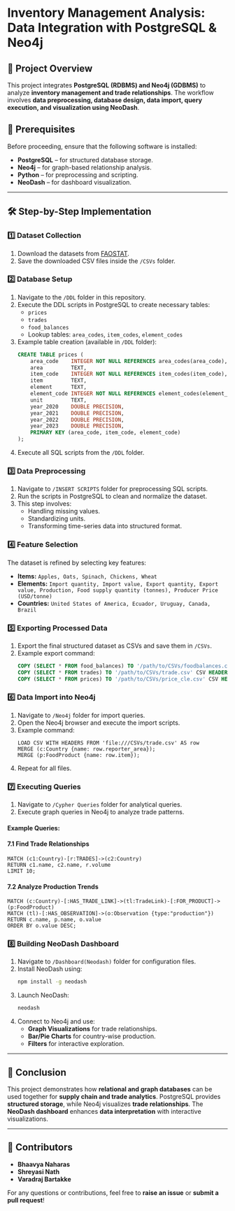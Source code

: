 # Inventory Management Analysis: Data Integration with PostgreSQL & Neo4j

## 📌 Project Overview
This project integrates **PostgreSQL (RDBMS) and Neo4j (GDBMS)** to analyze **inventory management and trade relationships**. The workflow involves **data preprocessing, database design, data import, query execution, and visualization using NeoDash**.

## 🚀 Prerequisites
Before proceeding, ensure that the following software is installed:
- **PostgreSQL** – for structured database storage.
- **Neo4j** – for graph-based relationship analysis.
- **Python** – for preprocessing and scripting.
- **NeoDash** – for dashboard visualization.

---

## 🛠 Step-by-Step Implementation
### **1️⃣ Dataset Collection**
1. Download the datasets from [FAOSTAT](https://www.fao.org/faostat/en/#data).
2. Save the downloaded CSV files inside the `/CSVs` folder.

### **2️⃣ Database Setup**
1. Navigate to the `/DDL` folder in this repository.
2. Execute the DDL scripts in PostgreSQL to create necessary tables:
   - `prices`
   - `trades`
   - `food_balances`
   - Lookup tables: `area_codes`, `item_codes`, `element_codes`
3. Example table creation (available in `/DDL` folder):
   ```sql
   CREATE TABLE prices (
       area_code    INTEGER NOT NULL REFERENCES area_codes(area_code),
       area         TEXT,
       item_code    INTEGER NOT NULL REFERENCES item_codes(item_code),
       item         TEXT,
       element      TEXT,
       element_code INTEGER NOT NULL REFERENCES element_codes(element_code),
       unit         TEXT,
       year_2020    DOUBLE PRECISION,
       year_2021    DOUBLE PRECISION,
       year_2022    DOUBLE PRECISION,
       year_2023    DOUBLE PRECISION,
       PRIMARY KEY (area_code, item_code, element_code)
   );
   ```
4. Execute all SQL scripts from the `/DDL` folder.

### **3️⃣ Data Preprocessing**
1. Navigate to `/INSERT SCRIPTS` folder for preprocessing SQL scripts.
2. Run the scripts in PostgreSQL to clean and normalize the dataset.
3. This step involves:
   - Handling missing values.
   - Standardizing units.
   - Transforming time-series data into structured format.

### **4️⃣ Feature Selection**
The dataset is refined by selecting key features:
- **Items:** `Apples, Oats, Spinach, Chickens, Wheat`
- **Elements:** `Import quantity, Import value, Export quantity, Export value, Production, Food supply quantity (tonnes), Producer Price (USD/tonne)`
- **Countries:** `United States of America, Ecuador, Uruguay, Canada, Brazil`

### **5️⃣ Exporting Processed Data**
1. Export the final structured dataset as CSVs and save them in `/CSVs`.
2. Example export command:
   ```sql
   COPY (SELECT * FROM food_balances) TO '/path/to/CSVs/foodbalances.csv' CSV HEADER;
   COPY (SELECT * FROM trades) TO '/path/to/CSVs/trade.csv' CSV HEADER;
   COPY (SELECT * FROM prices) TO '/path/to/CSVs/price_cle.csv' CSV HEADER;
   ```

### **6️⃣ Data Import into Neo4j**
1. Navigate to `/Neo4j` folder for import queries.
2. Open the Neo4j browser and execute the import scripts.
3. Example command:
   ```cypher
   LOAD CSV WITH HEADERS FROM 'file:///CSVs/trade.csv' AS row
   MERGE (c:Country {name: row.reporter_area});
   MERGE (p:FoodProduct {name: row.item});
   ```
4. Repeat for all files.

### **7️⃣ Executing Queries**
1. Navigate to `/Cypher Queries` folder for analytical queries.
2. Execute graph queries in Neo4j to analyze trade patterns.

#### **Example Queries:**

#### **7.1 Find Trade Relationships**
```cypher
MATCH (c1:Country)-[r:TRADES]->(c2:Country)
RETURN c1.name, c2.name, r.volume
LIMIT 10;
```

#### **7.2 Analyze Production Trends**
```cypher
MATCH (c:Country)-[:HAS_TRADE_LINK]->(tl:TradeLink)-[:FOR_PRODUCT]->(p:FoodProduct)
MATCH (tl)-[:HAS_OBSERVATION]->(o:Observation {type:"production"})
RETURN c.name, p.name, o.value
ORDER BY o.value DESC;
```

### **8️⃣ Building NeoDash Dashboard**
1. Navigate to `/Dashboard(Neodash)` folder for configuration files.
2. Install NeoDash using:
   ```bash
   npm install -g neodash
   ```
3. Launch NeoDash:
   ```bash
   neodash
   ```
4. Connect to Neo4j and use:
   - **Graph Visualizations** for trade relationships.
   - **Bar/Pie Charts** for country-wise production.
   - **Filters** for interactive exploration.

---


## 🎯 Conclusion
This project demonstrates how **relational and graph databases** can be used together for **supply chain and trade analytics**. PostgreSQL provides **structured storage**, while Neo4j visualizes **trade relationships**. The **NeoDash dashboard** enhances **data interpretation** with interactive visualizations.

---

## 👥 Contributors
- **Bhaavya Naharas**
- **Shreyasi Nath**
- **Varadraj Bartakke**

For any questions or contributions, feel free to **raise an issue** or **submit a pull request**!

